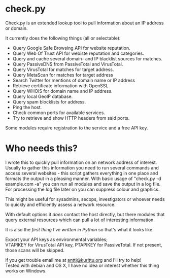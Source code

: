 # check.py

<p>Check.py is an extended lookup tool to pull information about an IP address or domain.</p>

It currently does the following things (all or selectable):

- Query Google Safe Browsing API for website reputation.<br>
- Query Web Of Trust API for webiste reputation and categories.<br>
- Query and cache several domain- and IP blacklist sources for matches.<br>
- Query PassiveDNS from PassiveTotal and VirusTotal.<br>
- Query VirusTotal for matches for target address.<br>
- Query MetaScan for matches for target address<br>
- Search Twitter for mentions of domain name or IP address<br>
- Retrieve certificate information with OpenSSL<br>
- Query WHOIS for domain name and IP address.<br>
- Query local GeoIP database.<br>
- Query spam blocklists for address.<br>
- Ping the host.<br>
- Check common ports for available services.<br>
- Try to retrieve and show HTTP headers from said ports.<br>

<p>Some modules require registration to the service and a free API key.</p>

# Who needs this?

<p>I wrote this to quickly pull information on an network address of interest.
Usually to gather this information you need to run several commands and access
several websites - this script gathers everything in one place and formats the
output in a pleasing manner. With basic usage of "check.py -d example.com -a"
you can run all modules and save the output in a log file. For processing the
log file later on you can suppress colour and graphics.</p>

This might be useful for sysadmins, secops, investigators or whoever needs
to quickly and efficiently assess a network resource.

With default options it <i>does</i> contact the host directly, but there modules
that query external resources which can pull a lot of interesting information.

<p>It is also the <i>first thing I've written in Python</i> so that's what it looks like.</p>

Export your API keys as environmental variables;<br>
VTAPIKEY for VirusTotal API key, PTAPIKEY for PassiveTotal. If not present,<br>
those scans will be skipped.<br>

if you get trouble email me at antti@kurittu.org and I'll try to help!<br>
Tested with debian and OS X, I have no idea or interest whether this thing works on Windows.<br>
